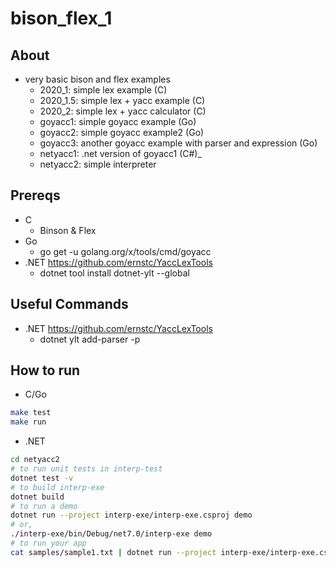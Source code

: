 # bison_flex_1

## About

* very basic bison and flex examples
  * 2020_1: simple lex example (C)
  * 2020_1.5: simple lex + yacc example (C)
  * 2020_2: simple lex + yacc calculator (C)
  * goyacc1: simple goyacc example (Go)
  * goyacc2: simple goyacc example2 (Go)
  * goyacc3: another goyacc example with parser and expression (Go)
  * netyacc1: .net version of goyacc1 (C#)_
  * netyacc2: simple interpreter

## Prereqs

* C
  * Binson & Flex
* Go
  * go get -u golang.org/x/tools/cmd/goyacc
* .NET <https://github.com/ernstc/YaccLexTools>
  * dotnet tool install dotnet-ylt --global

## Useful Commands

* .NET <https://github.com/ernstc/YaccLexTools>
  * dotnet ylt add-parser -p <parserName>

## How to run

* C/Go

```bash
make test
make run
```

* .NET

```bash
cd netyacc2
# to run unit tests in interp-test
dotnet test -v
# to build interp-exe
dotnet build
# to run a demo
dotnet run --project interp-exe/interp-exe.csproj demo
# or,
./interp-exe/bin/Debug/net7.0/interp-exe demo
# to run your app
cat samples/sample1.txt | dotnet run --project interp-exe/interp-exe.csproj
```
